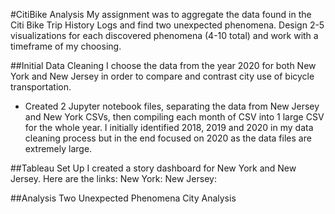 #CitiBike Analysis
My assignment was to aggregate the data found in the Citi Bike Trip History Logs and find two unexpected phenomena.
Design 2-5 visualizations for each discovered phenomena (4-10 total) and work with a timeframe of my choosing.

##Initial Data Cleaning
I choose the data from the year 2020 for both New York and New Jersey in order to compare and contrast city use of bicycle transportation. 
* Created 2 Jupyter notebook files, separating the data from New Jersey and New York CSVs, then compiling each month of CSV into 1 large CSV for the whole year. I initially identified 2018, 2019 and 2020 in my data cleaning process but in the end focused on 2020 as the data files are extremely large.

##Tableau Set Up
I created a story dashboard for New York and New Jersey. Here are the links:
New York:
New Jersey:

##Analysis
Two Unexpected Phenomena
City Analysis

